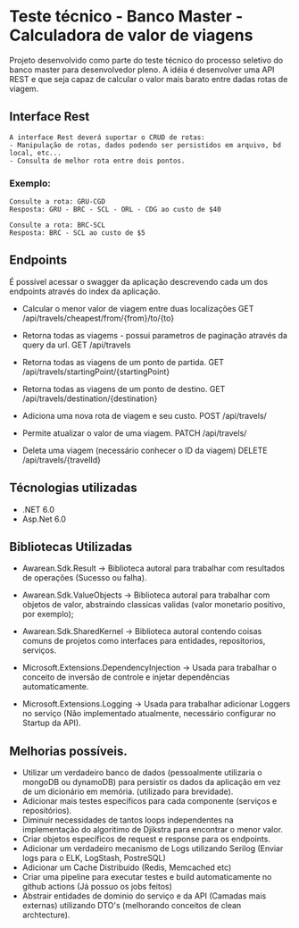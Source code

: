 # Teste técnico - Banco Master - Calculadora de valor de viagens

Projeto desenvolvido como parte do teste técnico do processo seletivo do banco master para desenvolvedor pleno.
A idéia é desenvolver uma API REST e que seja capaz de calcular o valor mais barato entre dadas rotas de viagem.

## Interface Rest
    A interface Rest deverá suportar o CRUD de rotas:
    - Manipulação de rotas, dados podendo ser persistidos em arquivo, bd local, etc...
    - Consulta de melhor rota entre dois pontos.
	
### Exemplo:
```
Consulte a rota: GRU-CGD
Resposta: GRU - BRC - SCL - ORL - CDG ao custo de $40
  
Consulte a rota: BRC-SCL
Resposta: BRC - SCL ao custo de $5
```

## Endpoints 
É possível acessar o swagger da aplicação descrevendo cada um dos endpoints através do index da aplicação.

- Calcular o menor valor de viagem entre duas localizações
GET /api/travels/cheapest/from/{from}/to/{to}

- Retorna todas as viagems - possui parametros de paginação através da query da url.
GET /api/travels 

- Retorna todas as viagens de um ponto de partida.
GET /api/travels/startingPoint/{startingPoint} 

- Retorna todas as viagens de um ponto de destino.
GET /api/travels/destination/{destination} 

- Adiciona uma nova rota de viagem e seu custo.
POST /api/travels/

- Permite atualizar o valor de uma viagem.
PATCH /api/travels/

- Deleta uma viagem (necessário conhecer o ID da viagem)
DELETE /api/travels/{travelId}

## Técnologias utilizadas

- .NET 6.0
- Asp.Net 6.0

## Bibliotecas Utilizadas

- Awarean.Sdk.Result -> Biblioteca autoral para trabalhar com resultados de operações (Sucesso ou falha).
- Awarean.Sdk.ValueObjects -> Biblioteca autoral para trabalhar com objetos de valor, abstraindo classicas validas (valor monetario positivo, por exemplo);
- Awarean.Sdk.SharedKernel -> Biblioteca autoral contendo coisas comuns de projetos como interfaces para entidades, repositorios, serviços.

- Microsoft.Extensions.DependencyInjection -> Usada para trabalhar o conceito de inversão de controle e injetar dependências automaticamente.
- Microsoft.Extensions.Logging -> Usada para trabalhar adicionar Loggers no serviço (Não implementado atualmente, necessário configurar no Startup da API).

## Melhorias possíveis.

- Utilizar um verdadeiro banco de dados (pessoalmente utilizaria o mongoDB ou dynamoDB) para persistir os dados da aplicação em vez de um dicionário em memória. (utilizado para brevidade).
- Adicionar mais testes específicos para cada componente (serviços e repositórios).
- Diminuir necessidades de tantos loops independentes na implementação do algoritimo de Djikstra para encontrar o menor valor.
- Criar objetos específicos de request e response para os endpoints.
- Adicionar um verdadeiro mecanismo de Logs utilizando Serilog (Enviar logs para o ELK, LogStash, PostreSQL)
- Adicionar um Cache Distribuído (Redis, Memcached etc)
- Criar uma pipeline para executar testes e build automaticamente no github actions (Já possuo os jobs feitos)
- Abstrair entidades de dominio do serviço e da API (Camadas mais externas) utilizando DTO's (melhorando conceitos de clean archtecture).
